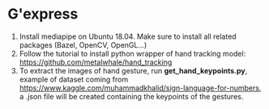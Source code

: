 # G'express
1. Install mediapipe on Ubuntu 18.04.  Make sure to install all related packages (Bazel, OpenCV, OpenGL...)
2. Follow the tutorial to install python wrapper of hand tracking model: https://github.com/metalwhale/hand_tracking
3. To extract the images of hand gesture, run **get_hand_keypoints.py**, example of dataset coming from https://www.kaggle.com/muhammadkhalid/sign-language-for-numbers, a .json file will be created containing the keypoints of the gestures.

